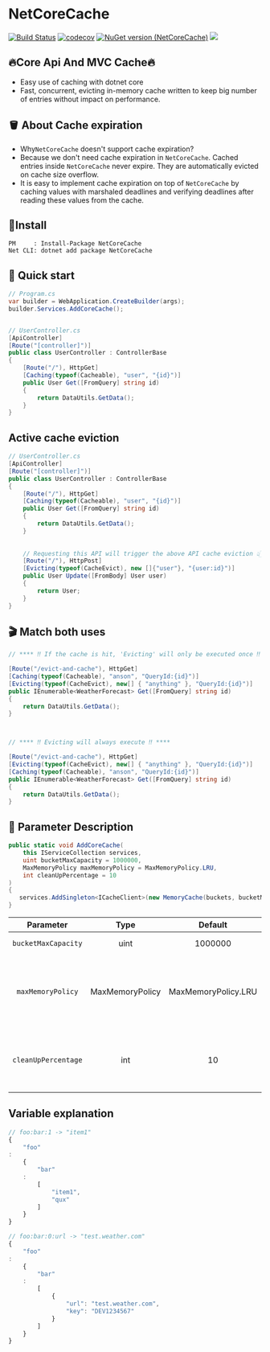# NetCoreCache

[![Build Status](https://github.com/sj-distributor/core-cache//actions/workflows/build.yml/badge.svg?branch=master)](https://github.com/sj-distributor/core-cache/actions?query=branch%3Amaster)
[![codecov](https://codecov.io/gh/sj-distributor/core-cache/branch/master/graph/badge.svg?token=ELTCS7STTN)](https://codecov.io/gh/sj-distributor/core-cache)
[![NuGet version (NetCoreCache)](https://img.shields.io/nuget/v/NetCoreCache.svg?style=flat-square)](https://www.nuget.org/packages/NetCoreCache/)
![](https://img.shields.io/badge/license-MIT-green)

## 🔥Core Api And MVC Cache🔥

* Easy use of caching with dotnet core
* Fast, concurrent, evicting in-memory cache written to keep big number of entries without impact on performance.

## 🪣 About Cache expiration
* Why`NetCoreCache` doesn't support cache expiration?
* Because we don't need cache expiration in `NetCoreCache`. Cached entries inside `NetCoreCache` never expire. They are
  automatically evicted on cache size overflow.
* It is easy to implement cache expiration on top of `NetCoreCache` by caching values with marshaled deadlines and
  verifying deadlines after reading these values from the cache.

## 🤟Install

```
PM     : Install-Package NetCoreCache
Net CLI: dotnet add package NetCoreCache
```

## 🚀 Quick start

```c#
// Program.cs
var builder = WebApplication.CreateBuilder(args);
builder.Services.AddCoreCache();


// UserController.cs
[ApiController]
[Route("[controller]")]
public class UserController : ControllerBase
{
    [Route("/"), HttpGet]
    [Caching(typeof(Cacheable), "user", "{id}")]
    public User Get([FromQuery] string id)
    {
        return DataUtils.GetData();
    }
}
```

## Active cache eviction

```c#
// UserController.cs
[ApiController]
[Route("[controller]")]
public class UserController : ControllerBase
{
    [Route("/"), HttpGet]
    [Caching(typeof(Cacheable), "user", "{id}")]
    public User Get([FromQuery] string id)
    {
        return DataUtils.GetData();
    }
 
 
    // Requesting this API will trigger the above API cache eviction 👆🏻👆🏻👆🏻
    [Route("/"), HttpPost]
    [Evicting(typeof(CacheEvict), new []{"user"}, "{user:id}")]
    public User Update([FromBody] User user)
    {
        return User;
    }   
}

```

## 🎬 ️️Match both uses

```c#
// **** ‼️ If the cache is hit, 'Evicting' will only be executed once ‼️ ****

[Route("/evict-and-cache"), HttpGet]
[Caching(typeof(Cacheable), "anson", "QueryId:{id}")]
[Evicting(typeof(CacheEvict), new[] { "anything" }, "QueryId:{id}")]
public IEnumerable<WeatherForecast> Get([FromQuery] string id)
{
    return DataUtils.GetData();
}



// **** ‼️ Evicting will always execute ‼️ ****

[Route("/evict-and-cache"), HttpGet]
[Evicting(typeof(CacheEvict), new[] { "anything" }, "QueryId:{id}")]
[Caching(typeof(Cacheable), "anson", "QueryId:{id}")]
public IEnumerable<WeatherForecast> Get([FromQuery] string id)
{
    return DataUtils.GetData();
}
```


## 🎃 Parameter Description

```c#
public static void AddCoreCache(
    this IServiceCollection services,                
    uint bucketMaxCapacity = 1000000,
    MaxMemoryPolicy maxMemoryPolicy = MaxMemoryPolicy.LRU,
    int cleanUpPercentage = 10
)
{
   services.AddSingleton<ICacheClient>(new MemoryCache(buckets, bucketMaxCapacity, maxMemoryPolicy, cleanUpPercentage));
}
```

|                          Parameter                           | Type |       Default       | Require | Explain                                                           |
|:------------------------------------------------------------:|:----:|:-------------------:|:-------:|-------------------------------------------------------------------|
|                     `bucketMaxCapacity`                      | uint |       1000000       |  false  | Initialize capacity |
|                      `maxMemoryPolicy`                       | MaxMemoryPolicy | MaxMemoryPolicy.LRU |  false  | LRU = Least Recently Used , TTL = Time To Live, Or RANDOM         |
|                     `cleanUpPercentage`                      | int |         10          |  false  | After the capacity is removed, the percentage deleted             |  

## Variable explanation

```js
// foo:bar:1 -> "item1"
{
    "foo"
:
    {
        "bar"
    :
        [
            "item1",
            "qux"
        ]
    }
}

// foo:bar:0:url -> "test.weather.com"
{
    "foo"
:
    {
        "bar"
    :
        [
            {
                "url": "test.weather.com",
                "key": "DEV1234567"
            }
        ]
    }
}
```
